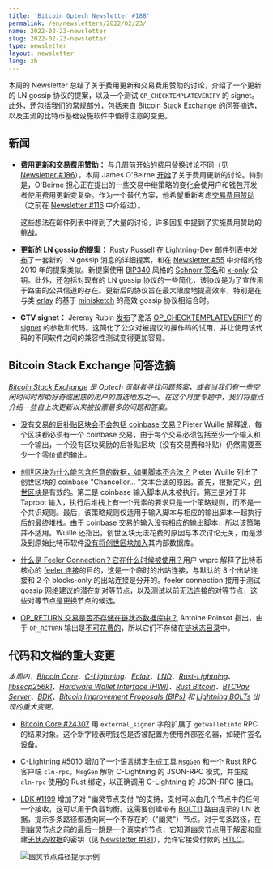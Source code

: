 ```yaml
---
title: 'Bitcoin Optech Newsletter #188'
permalink: /en/newsletters/2022/02/23/
name: 2022-02-23-newsletter
slug: 2022-02-23-newsletter
type: newsletter
layout: newsletter
lang: zh
---
```

本周的 Newsletter 总结了关于费用更新和交易费用赞助的讨论，介绍了一个更新的 LN gossip 协议的提案，以及一个测试 `OP_CHECKTEMPLATEVERIFY` 的 signet。此外，还包括我们的常规部分，包括来自 Bitcoin Stack Exchange 的问答摘选，以及主流的比特币基础设施软件中值得注意的变更。

## 新闻

- **费用更新和交易费用赞助：** 与几周前开始的费用替换讨论不同（见 [Newsletter #186][news186 rbf]），本周 James O'Beirne [开始][obeirne bump]了关于费用更新的讨论。特别是，O'Beirne 担心正在提出的一些交易中继策略的变化会使用户和钱包开发者使用费用更新变复杂。作为一个替代方案，他希望重新考虑[交易费用赞助][topic fee sponsorship]（之前在 [Newsletter #116][news116 sponsorship] 中介绍过）。

  这些想法在邮件列表中得到了大量的讨论，许多回复中提到了实施费用赞助的挑战。

- **更新的 LN gossip 的提案：** Rusty Russell 在 Lightning-Dev 邮件列表中[发布][russell gossip]了一套新的 LN gossip 消息的详细提案，和在 [Newsletter #55][news55 gossip] 中介绍的他 2019 年的提案类似。新提案使用 [BIP340][] 风格的 [Schnorr 签名][topic schnorr signatures]和 [x-only][news72 xonly] 公钥。此外，还包括对现有的 LN gossip 协议的一些简化，该协议是为了宣传用于路由的公共信道的存在。更新后的协议旨在最大限度地提高效率，特别是在与类 [erlay][topic erlay] 的基于 [minisketch][topic minisketch] 的高效 gossip 协议相结合时。

- **CTV signet：** Jeremy Rubin [发布][rubin ctv signet]了激活 [OP_CHECKTEMPLATEVERIFY][topic op_checktemplateverify] 的 [signet][topic signet] 的参数和代码。这简化了公众对被提议的操作码的试用，并让使用该代码的不同软件之间的兼容性测试变得更加容易。

## Bitcoin Stack Exchange 问答选摘
*[Bitcoin Stack Exchange](https://bitcoin.stackexchange.com/) 是 Optech 贡献者寻找问题答案，或者当我们有一些空闲时间时帮助好奇或困惑的用户的首选地方之一。在这个月度专题中，我们将重点介绍一些自上次更新以来被投票最多的问题和答案。*

- [没有交易的后补贴区块会不会包括 coinbase 交易？][Q1]Pieter Wuille 解释说，每个区块都必须有一个 coinbase 交易，由于每个交易必须包括至少一个输入和一个输出，一个没有区块奖励的后补贴区块（没有交易费和补贴）仍然需要至少一个零价值的输出。

- [创世区块为什么能包含任意的数据，如果脚本不合法？][Q2] Pieter Wuille 列出了创世区块的 coinbase "Chancellor... "文本合法的原因。首先，根据定义，[创世区块][bitcoin se 13122]是有效的。第二是 coinbase 输入脚本从未被执行。第三是对于非 Taproot 输入，执行后堆栈上有一个元素的要求只是一个策略规则，而不是一个共识规则。最后，该策略规则仅适用于输入脚本与相应的输出脚本一起执行后的最终堆栈。由于 coinbase 交易的输入没有相应的输出脚本，所以该策略并不适用。Wuille 还指出，创世区块无法花费的原因与本次讨论无关，而是涉及到原始比特币软件[没有将创世区块加入][bitcoin github genesis]其内部数据库。

- [什么是 Feeler Connection？它在什么时候被使用？][Q3]用户 vnprc 解释了比特币核心的 [feeler 连接][chaincode p2p]的目的，这是一个临时的出站连接，与默认的 8 个出站连接和 2 个 blocks-only 的出站连接是分开的。feeler connection 接用于测试 gossip 网络建议的潜在新对等节点，以及测试以前无法连接的对等节点，这些对等节点是更换节点的候选。

- [OP_RETURN 交易是否不存储在链状态数据库中？][Q4] Antoine Poinsot 指出，由于 `OP_RETURN` 输出是[不可花费的][bitcoin github unspendable]，所以它们不存储在[链状态目录][bitcoin docs data]中。

## 代码和文档的重大变更
*本周内，[Bitcoin Core][bitcoin core repo]、[C-Lightning][c-lightning repo]、[Eclair][eclair repo]、[LND][lnd repo]、[Rust-Lightning][rust-lightning repo]、[libsecp256k1][libsecp256k1 repo]、[Hardware Wallet Interface (HWI)][hwi repo]、[Rust Bitcoin][rust bitcoin repo]、[BTCPay Server][btcpay server repo]、[BDK][bdk repo]、[Bitcoin Improvement Proposals (BIPs)][bips repo] 和 [Lightning BOLTs][bolts repo] 出现的重大变更。*

- [Bitcoin Core #24307][] 用 `external_signer` 字段扩展了 `getwalletinfo` RPC 的结果对象。这个新字段表明钱包是否被配置为使用外部签名器，如硬件签名设备。

- [C-Lightning #5010][] 增加了一个语言绑定生成工具 `MsgGen` 和一个 Rust RPC 客户端 `cln-rpc`。`MsgGen` 解析 C-Lightning 的 JSON-RPC 模式，并生成 `cln-rpc` 使用的 Rust 绑定，以正确调用 C-Lightning 的 JSON-RPC 接口。

- [LDK #1199][] 增加了对 "幽灵节点支付 "的支持，支付可以由几个节点中的任何一个接收，这可以用于负载均衡。这需要创建带有 [BOLT11][] 路由提示的 LN 收据，提示多条路径都通向同一个不存在的（"幽灵"）节点。对于每条路径，在到幽灵节点之前的最后一跳是一个真实的节点，它知道幽灵节点用于解密和重建[无状态收据][topic stateless invoices]的密钥（见 [Newsletter #181][news181 rl1177]），允许它接受付款的 [HTLC][topic htlc]。

  ![幽灵节点路径提示示例](./image/2022-02-23-newsletter-zh-p1.png)



[topic fee sponsorship]: https://bitcoinops.org/en/topics/fee-sponsorship/
[topic schnorr signatures]: https://bitcoinops.org/en/topics/schnorr-signatures/
[topic erlay]: https://bitcoinops.org/en/topics/erlay/
[topic minisketch]: https://bitcoinops.org/en/topics/minisketch/
[topic op_checktemplateverify]: https://bitcoinops.org/en/topics/op_checktemplateverify/
[topic signet]: https://bitcoinops.org/en/topics/signet/
[topic stateless invoices]: https://bitcoinops.org/en/topics/stateless-invoices/
[topic htlc]: https://bitcoinops.org/en/topics/htlc/

[news186 rbf]: https://bitcoinops.org/en/newsletters/2022/02/09/#discussion-about-rbf-policy
[obeirne bump]: https://lists.linuxfoundation.org/pipermail/bitcoin-dev/2022-February/019879.html
[news116 sponsorship]: https://bitcoinops.org/en/newsletters/2020/09/23/#transaction-fee-sponsorship
[russell gossip]: https://lists.linuxfoundation.org/pipermail/lightning-dev/2022-February/003470.html
[news72 xonly]: https://bitcoinops.org/en/newsletters/2019/11/13/#x-only-pubkeys
[news55 gossip]: https://bitcoinops.org/en/newsletters/2019/07/17/#gossip-update-proposal
[rubin ctv signet]: https://lists.linuxfoundation.org/pipermail/bitcoin-dev/2022-February/019925.html
[news181 rl1177]: https://bitcoinops.org/en/newsletters/2022/01/05/#rust-lightning-1177
[bitcoin se 13122]: https://bitcoin.stackexchange.com/a/13123/87121
[bitcoin github genesis]: https://github.com/bitcoin/bitcoin/blob/9546a977d354b2ec6cd8455538e68fe4ba343a44/src/main.cpp#L1668
[chaincode p2p]: https://residency.chaincode.com/presentations/bitcoin/ethan_heilman_p2p.pdf#page=18
[bitcoin github unspendable]: https://github.com/bitcoin/bitcoin/blob/280a7777d3a368101d667a80ebc536e95abb2f8c/src/script/script.h#L539-L547
[bitcoin docs data]: https://github.com/bitcoin/bitcoin/blob/master/doc/files.md#data-directory-layout
[BIP340]: https://github.com/bitcoin/bips/blob/master/bip-0340.mediawiki
[Q1]: https://bitcoin.stackexchange.com/questions/112193/will-a-post-subsidy-block-with-no-transactions-include-a-coinbase-transaction
[Q2]: https://bitcoin.stackexchange.com/questions/112439/how-can-the-genesis-block-contain-arbitrary-data-on-it-if-the-script-is-invalid
[Q3]: https://bitcoin.stackexchange.com/questions/112247/what-is-a-feeler-connection-when-is-it-used
[Q4]: https://bitcoin.stackexchange.com/questions/112312/are-op-return-transactions-not-stored-in-chainstate-database
[Bitcoin Core #24307]: https://github.com/bitcoin/bitcoin/pull/24307
[C-Lightning #5010]: https://github.com/ElementsProject/lightning/issues/5010
[LDK #1199]: https://github.com/lightningdevkit/rust-lightning/issues/1199
[BOLT11]: https://github.com/lightning/bolts/blob/master/11-payment-encoding.md


[bitcoin core repo]: https://github.com/bitcoin/bitcoin
[c-lightning repo]: https://github.com/ElementsProject/lightning
[eclair repo]: https://github.com/ACINQ/eclair
[lnd repo]: https://github.com/lightningnetwork/lnd/
[rust-lightning repo]: https://github.com/rust-bitcoin/rust-lightning
[libsecp256k1 repo]: https://github.com/bitcoin-core/secp256k1
[hwi repo]: https://github.com/bitcoin-core/HWI
[rust bitcoin repo]: https://github.com/rust-bitcoin/rust-bitcoin
[btcpay server repo]: https://github.com/btcpayserver/btcpayserver/
[bdk repo]: https://github.com/bitcoindevkit/bdk
[bips repo]: https://github.com/bitcoin/bips/
[bolts repo]: https://github.com/lightning/bolts
